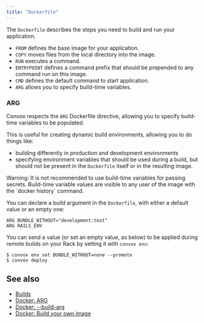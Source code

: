 ```yaml
---
title: "Dockerfile"
---
```


The `Dockerfile` describes the steps you need to build and run your application.

* `FROM` defines the base image for your application.
* `COPY` moves files from the local directory into the image.
* `RUN` executes a command.
* `ENTRYPOINT` defines a command prefix that should be prepended to any command run on this image.
* `CMD` defines the default command to start application.
* `ARG` allows you to specify build-time variables.

### ARG

Convox respects the `ARG` Dockerfile directive, allowing you to specify build-time variables to be populated.

This is useful for creating dynamic build environments, allowing you to do things like:
- building differently in production and development environments
- specifying environment variables that should be used during a build, but should not be present in the `Dockerfile` itself or in the resulting image.

<div class="block-callout block-show-callout type-warning" markdown="1">
Warning: It is not recommended to use build-time variables for passing secrets. Build-time variable values are visible to any user of the image with the `docker history` command.
</div>

You can declare a build argument in the `Dockerfile`, with either a default value or an empty one:

```
ARG BUNDLE_WITHOUT="development:test"
ARG RAILS_ENV
```

You can send a value (or set an empty value, as below) to be applied during remote builds on your Rack by setting it with `convox env`:

```
$ convox env set BUNDLE_WITHOUT=none --promote
$ convox deploy
```

## See also

- [Builds](/docs/builds)
- [Docker: ARG](https://docs.docker.com/engine/reference/builder/#arg)
- [Docker: -\-build-arg](https://docs.docker.com/engine/reference/commandline/image_build/#/set-build-time-variables---build-arg)
- [Docker: Build your own image](https://docs.docker.com/engine/getstarted/step_four/)
